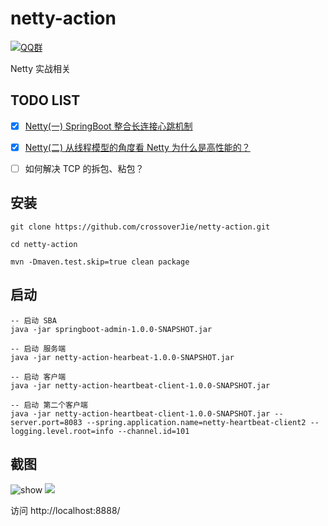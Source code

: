 # netty-action

[![QQ群](https://img.shields.io/badge/QQ%E7%BE%A4-787381170-yellowgreen.svg)](https://jq.qq.com/?_wv=1027&k=5HPYvQk)

Netty 实战相关


## TODO LIST

* [x] [Netty(一) SpringBoot 整合长连接心跳机制](https://crossoverjie.top/2018/05/24/netty/Netty(1)TCP-Heartbeat/)
* [x] [Netty(二) 从线程模型的角度看 Netty 为什么是高性能的？](https://crossoverjie.top/2018/07/04/netty/Netty(2)Thread-model/)
* [ ] 如何解决 TCP 的拆包、粘包？


## 安装

```shell
git clone https://github.com/crossoverJie/netty-action.git

cd netty-action

mvn -Dmaven.test.skip=true clean package
``` 

## 启动

```shell
-- 启动 SBA
java -jar springboot-admin-1.0.0-SNAPSHOT.jar

-- 启动 服务端
java -jar netty-action-hearbeat-1.0.0-SNAPSHOT.jar

-- 启动 客户端
java -jar netty-action-heartbeat-client-1.0.0-SNAPSHOT.jar

-- 启动 第二个客户端
java -jar netty-action-heartbeat-client-1.0.0-SNAPSHOT.jar --server.port=8083 --spring.application.name=netty-heartbeat-client2 --logging.level.root=info --channel.id=101
```

## 截图
![show](https://github.com/crossoverJie/netty-action/blob/master/pic/show.gif)
![](https://ws4.sinaimg.cn/large/006tKfTcgy1frqfwembi6j31kw0o0dot.jpg)


访问
http://localhost:8888/






